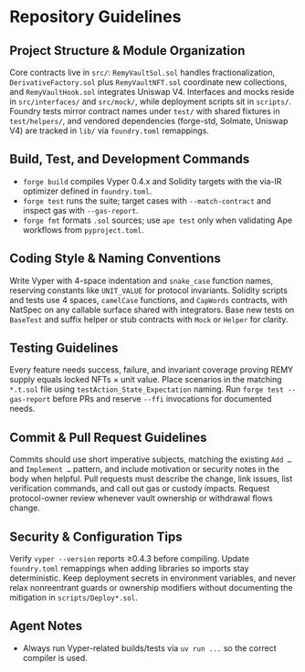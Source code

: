 # Repository Guidelines

## Project Structure & Module Organization
Core contracts live in `src/`: `RemyVaultSol.sol` handles fractionalization, `DerivativeFactory.sol` plus `RemyVaultNFT.sol` coordinate new collections, and `RemyVaultHook.sol` integrates Uniswap V4. Interfaces and mocks reside in `src/interfaces/` and `src/mock/`, while deployment scripts sit in `scripts/`. Foundry tests mirror contract names under `test/` with shared fixtures in `test/helpers/`, and vendored dependencies (forge-std, Solmate, Uniswap V4) are tracked in `lib/` via `foundry.toml` remappings.

## Build, Test, and Development Commands
- `forge build` compiles Vyper 0.4.x and Solidity targets with the via-IR optimizer defined in `foundry.toml`.
- `forge test` runs the suite; target cases with `--match-contract` and inspect gas with `--gas-report`.
- `forge fmt` formats `.sol` sources; use `ape test` only when validating Ape workflows from `pyproject.toml`.

## Coding Style & Naming Conventions
Write Vyper with 4-space indentation and `snake_case` function names, reserving constants like `UNIT_VALUE` for protocol invariants. Solidity scripts and tests use 4 spaces, `camelCase` functions, and `CapWords` contracts, with NatSpec on any callable surface shared with integrators. Base new tests on `BaseTest` and suffix helper or stub contracts with `Mock` or `Helper` for clarity.

## Testing Guidelines
Every feature needs success, failure, and invariant coverage proving REMY supply equals locked NFTs × unit value. Place scenarios in the matching `*.t.sol` file using `testAction_State_Expectation` naming. Run `forge test --gas-report` before PRs and reserve `--ffi` invocations for documented needs.

## Commit & Pull Request Guidelines
Commits should use short imperative subjects, matching the existing `Add …` and `Implement …` pattern, and include motivation or security notes in the body when helpful. Pull requests must describe the change, link issues, list verification commands, and call out gas or custody impacts. Request protocol-owner review whenever vault ownership or withdrawal flows change.

## Security & Configuration Tips
Verify `vyper --version` reports ≥0.4.3 before compiling. Update `foundry.toml` remappings when adding libraries so imports stay deterministic. Keep deployment secrets in environment variables, and never relax nonreentrant guards or ownership modifiers without documenting the mitigation in `scripts/Deploy*.sol`.

## Agent Notes
- Always run Vyper-related builds/tests via `uv run ...` so the correct compiler is used.
